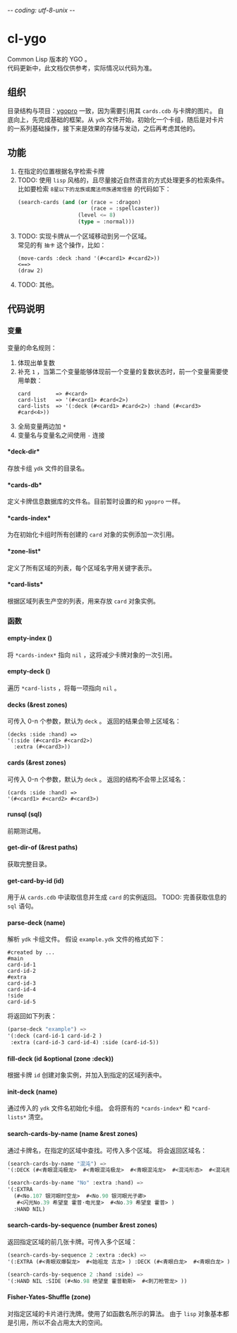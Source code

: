 -*- coding: utf-8-unix -*-
# cl-ygo
Common Lisp 版本的 YGO 。 \
代码更新中，此文档仅供参考，实际情况以代码为准。

## 组织
目录结构与项目：[ygopro](https://github.com/Fluorohydride/ygopro) 一致，因为需要引用其 `cards.cdb` 与卡牌的图片。
自底向上，先完成基础的框架。从 `ydk` 文件开始，初始化一个卡组，随后是对卡片的一系列基础操作，接下来是效果的存储与发动，之后再考虑其他的。

## 功能
1. 在指定的位置根据名字检索卡牌
2. TODO: 使用 `lisp` 风格的，且尽量接近自然语言的方式处理更多的检索条件。\
   比如要检索 `8星以下的龙族或魔法师族通常怪兽` 的代码如下：
   ```commonlisp
   (search-cards (and (or (race = :dragon)
                          (race = :spellcaster))
                      (level <= 8)
                      (type = :normal)))
   ```
3. TODO: 实现卡牌从一个区域移动到另一个区域。 \
   常见的有 `抽卡` 这个操作，比如：
   ```commomlisp
   (move-cards :deck :hand '(#<card1> #<card2>))
   <==>
   (draw 2)
   ```
4. TODO: 其他。

## 代码说明
### 变量
变量的命名规则：
1. 体现出单复数
2. 补充 `1` ，当第二个变量能够体现前一个变量的复数状态时，前一个变量需要使用单数：
   ```commomlisp
   card        => #<card>
   card-list   => '(#<card1> #card<2>)
   card-lists  => '(:deck (#<card1> #card<2>) :hand (#<card3> #card<4>))
   ```
3. 全局变量两边加 `*`
4. 变量名与变量名之间使用 `-` 连接

#### \*deck-dir\*
存放卡组 `ydk` 文件的目录名。

#### \*cards-db\*
定义卡牌信息数据库的文件名。目前暂时设置的和 `ygopro` 一样。

#### \*cards-index\*
为在初始化卡组时所有创建的 `card` 对象的实例添加一次引用。

#### \*zone-list\*
定义了所有区域的列表，每个区域名字用关键字表示。

#### \*card-lists\*
根据区域列表生产空的列表，用来存放 `card` 对象实例。

### 函数
#### empty-index ()
将 `*cards-index*` 指向 `nil` ，这将减少卡牌对象的一次引用。

#### empty-deck ()
遍历 `*card-lists` ，将每一项指向 `nil` 。

#### decks (&rest zones)
可传入 0-n 个参数，默认为 `deck` 。
返回的结果会带上区域名：
```commomlisp
(decks :side :hand) =>
'(:side (#<card1> #<card2>)
  :extra (#<card3>))
```

#### cards (&rest zones)
可传入 0-n 个参数，默认为 `deck` 。
返回的结构不会带上区域名：
```commomlisp
(cards :side :hand) =>
'(#<card1> #<card2> #<card3>)
```

#### runsql (sql)
前期测试用。

#### get-dir-of (&rest paths)
获取完整目录。

#### get-card-by-id (id)
用于从 `cards.cdb` 中读取信息并生成 `card` 的实例返回。
TODO: 完善获取信息的 `sql` 语句。

#### parse-deck (name)
解析 `ydk` 卡组文件。
假设 `example.ydk` 文件的格式如下：
```text
#created by ...
#main
card-id-1
card-id-2
#extra
card-id-3
card-id-4
!side
card-id-5
```
将返回如下列表：
```commonlisp
(parse-deck "example") =>
'(:deck (card-id-1 card-id-2 )
 :extra (card-id-3 card-id-4) :side (card-id-5))
```

#### fill-deck (id &optional (zone :deck))
根据卡牌 `id` 创建对象实例，并加入到指定的区域列表中。

#### init-deck (name)
通过传入的 `ydk` 文件名初始化卡组。
会将原有的 `*cards-index*` 和 `*card-lists*` 清空。

#### search-cards-by-name (name &rest zones)
通过卡牌名，在指定的区域中查找。可传入多个区域。
将会返回区域名：
```commonlisp
(search-cards-by-name "混沌") =>
'(:DECK (#<青眼混沌极龙>  #<青眼混沌极龙>  #<青眼混沌龙>  #<混沌形态>  #<混沌形态> ))

(search-cards-by-name "No" :extra :hand) =>
'(:EXTRA
  (#<No.107 银河眼时空龙>  #<No.90 银河眼光子卿>
   #<闪光No.39 希望皇 霍普·电光皇>  #<No.39 希望皇 霍普> )
  :HAND NIL)
```

#### search-cards-by-sequence (number &rest zones)
返回指定区域的前几张卡牌。可传入多个区域：
```commonlisp
(search-cards-by-sequence 2 :extra :deck) =>
'(:EXTRA (#<青眼双爆裂龙>  #<始祖龙 古龙> ) :DECK (#<青眼白龙>  #<青眼白龙> ))

(search-cards-by-sequence 2 :hand :side) =>
'(:HAND NIL :SIDE (#<No.98 绝望皇 霍普勒斯>  #<刺刀枪管龙> ))
```

#### Fisher-Yates-Shuffle (zone)
对指定区域的卡片进行洗牌。使用了如函数名所示的算法。
由于 `lisp` 对象基本都是引用，所以不会占用太大的空间。
